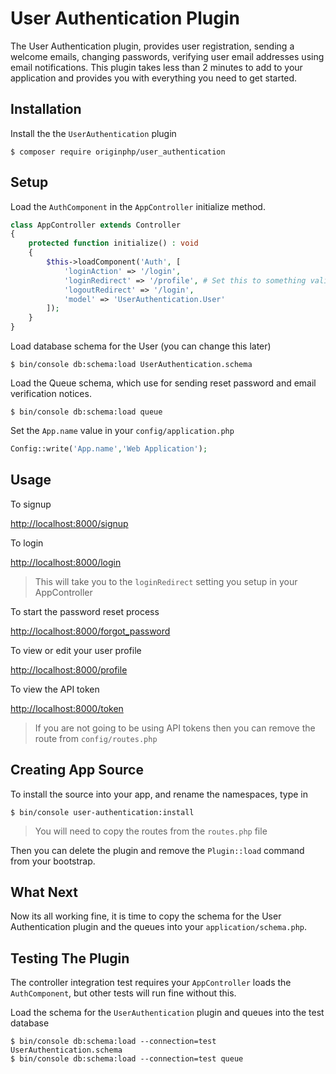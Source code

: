 # User Authentication Plugin

The User Authentication plugin, provides user registration, sending a welcome emails, changing passwords, verifying user email addresses using email notifications. This plugin takes less than 2 minutes to add to your application and provides you with everything you need to get started.

## Installation

Install the the `UserAuthentication` plugin

```linux
$ composer require originphp/user_authentication
```

## Setup

Load the `AuthComponent` in the `AppController` initialize method.

```php
class AppController extends Controller
{
    protected function initialize() : void
    {
        $this->loadComponent('Auth', [
            'loginAction' => '/login',
            'loginRedirect' => '/profile', # Set this to something valid
            'logoutRedirect' => '/login',
            'model' => 'UserAuthentication.User'
        ]);
    }
}
```

Load database schema for the User (you can change this later)

```linux
$ bin/console db:schema:load UserAuthentication.schema
```

Load the Queue schema, which use for sending reset password and email verification notices.

```linux
$ bin/console db:schema:load queue
```

Set the `App.name` value in your `config/application.php`

```php
Config::write('App.name','Web Application');
```
## Usage

To signup

[http://localhost:8000/signup](http://localhost:8000/signup)

To login

[http://localhost:8000/login](http://localhost:8000/login)

> This will take you to the  `loginRedirect` setting you setup in your AppController

To start the password reset process

[http://localhost:8000/forgot_password](http://localhost:8000/forgot_password)

To view or edit your user profile

[http://localhost:8000/profile](http://localhost:8000/profile)

To view the API token

[http://localhost:8000/token](http://localhost:8000/token)

> If you are not going to be using API tokens then you can remove the route from `config/routes.php`

## Creating App Source

To install the source into your app, and rename the namespaces, type in

```linux
$ bin/console user-authentication:install
```
> You will need to copy the routes from the `routes.php` file

Then you can delete the plugin and remove the `Plugin::load` command from your bootstrap.

## What Next

Now its all working fine, it is time to copy the schema for the User Authentication plugin and the queues into your `application/schema.php`.

## Testing The Plugin

The controller integration test requires your `AppController` loads the `AuthComponent`, but other tests will run fine without this.

Load the schema for the `UserAuthentication` plugin and queues into the test database

```linux
$ bin/console db:schema:load --connection=test UserAuthentication.schema
$ bin/console db:schema:load --connection=test queue
```
